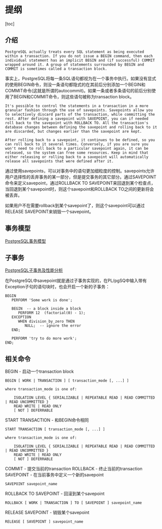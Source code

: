 # 提纲
[toc]

## 介绍
```
PostgreSQL actually treats every SQL statement as being executed within a transaction. If you do not issue a BEGIN command, then each individual statement has an implicit BEGIN and (if successful) COMMIT wrapped around it. A group of statements surrounded by BEGIN and COMMIT is sometimes called a transaction block.
```

事实上，PostgreSQL将每一条SQL语句都视为在一个事务中执行。如果没有显式的使用BEGIN命令，则没一条语句都隐式的在其前后分别添加一个BEGIN和COMMIT命令(这就是所谓的autocommit)。如果一条或者多条语句的前后分别使用了BEGIN和COMMIT命令，则这些语句被称为transaction block。

```
It's possible to control the statements in a transaction in a more granular fashion through the use of savepoints. Savepoints allow you to selectively discard parts of the transaction, while committing the rest. After defining a savepoint with SAVEPOINT, you can if needed roll back to the savepoint with ROLLBACK TO. All the transaction's database changes between defining the savepoint and rolling back to it are discarded, but changes earlier than the savepoint are kept.

After rolling back to a savepoint, it continues to be defined, so you can roll back to it several times. Conversely, if you are sure you won't need to roll back to a particular savepoint again, it can be released, so the system can free some resources. Keep in mind that either releasing or rolling back to a savepoint will automatically release all savepoints that were defined after it.
```

通过使用savepoints，可以对事务中的语句更加细粒度的控制。savepoints允许用户选择性的丢弃事务的某一部分，但是提交事务的其它部分。通过SAVEPOINT命令来定义savepoint，通过ROLLBACK TO SAVEPOINT来回退到某个检查点，当回退到某个savepoint时，则这个savepoint和ROLLBACK TO之间的更新将会被丢弃。

如果用户不在需要rollback到某个savepoint了，则这个savepoint可以通过RELEASE SAVEPOINT来销毁一个savepoint。

## 事务模型
[PostgreSQL事务模型](http://www.gxlcms.com/mysql-312925.html)

## 子事务
[PostgreSQL子事务及性能分析](https://www.modb.co/db/23355)

在PostgreSQL中savepoint就是通过子事务实现的，在PL/pgSQ中输入带有Exception子句的语句块时，也会开启一个新的子事务：
```
BEGIN
   PERFORM 'Some work is done';
 
   BEGIN  -- a block inside a block
      PERFORM 12  (factorial(0) - 1);
   EXCEPTION
      WHEN division_by_zero THEN
         NULL;  -- ignore the error
   END;
 
   PERFORM 'try to do more work';
END;
```

## 相关命令
BEGIN - 启动一个transaction block
```
BEGIN [ WORK | TRANSACTION ] [ transaction_mode [, ...] ]

where transaction_mode is one of:

    ISOLATION LEVEL { SERIALIZABLE | REPEATABLE READ | READ COMMITTED | READ UNCOMMITTED }
    READ WRITE | READ ONLY
    [ NOT ] DEFERRABLE
```

START TRANSACTION - 和BEGIN命令相同
```
START TRANSACTION [ transaction_mode [, ...] ]

where transaction_mode is one of:

    ISOLATION LEVEL { SERIALIZABLE | REPEATABLE READ | READ COMMITTED | READ UNCOMMITTED }
    READ WRITE | READ ONLY
    [ NOT ] DEFERRABLE
```

COMMIT - 提交当前的transaction
ROLLBACK - 终止当前的transaction 
SAVEPOINT - 在当前事务中定义一个新的savepoint
```
SAVEPOINT savepoint_name
```

ROLLBACK TO SAVEPOINT - 回滚到某个savepoint
```
ROLLBACK [ WORK | TRANSACTION ] TO [ SAVEPOINT ] savepoint_name
```

RELEASE SAVEPOINT - 销毁某个savepoint
```
RELEASE [ SAVEPOINT ] savepoint_name
```
